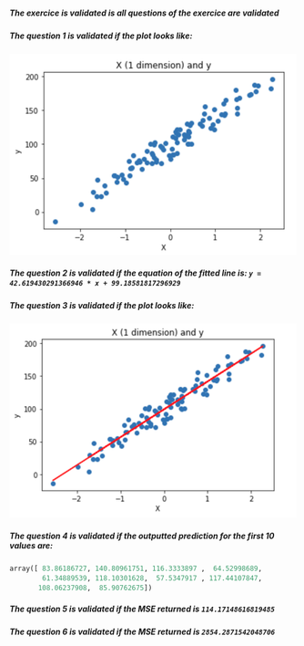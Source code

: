 ##### The exercice is validated is all questions of the exercice are validated

##### The question 1 is validated if the plot looks like:

![alt text][q1]

[q1]: ../w2_day1_ex2_q1.png "Scatter plot"

##### The question 2 is validated if the equation of the fitted line is: `y = 42.619430291366946 * x + 99.18581817296929`

##### The question 3 is validated if the plot looks like:

![alt text][q3]

[q3]: ../w2_day1_ex2_q3.png "Scatter plot + fitted line"

##### The question 4 is validated if the outputted prediction for the first 10 values are:

```python
array([ 83.86186727, 140.80961751, 116.3333897 ,  64.52998689,
        61.34889539, 118.10301628,  57.5347917 , 117.44107847,
       108.06237908,  85.90762675])
```

##### The question 5 is validated if the MSE returned is `114.17148616819485`

##### The question 6 is validated if the MSE returned is `2854.2871542048706`
